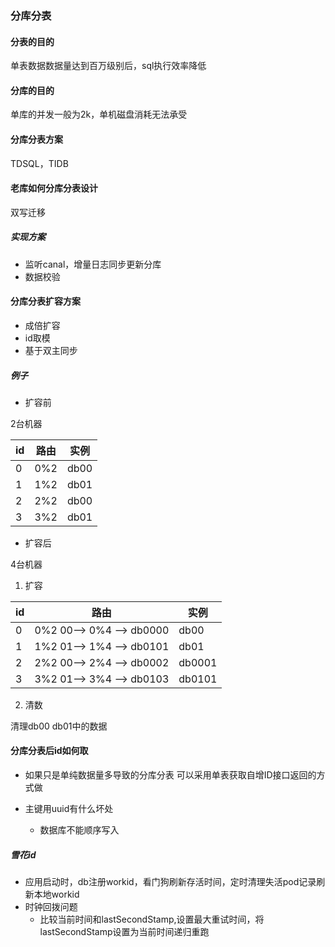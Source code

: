 ### 分库分表

#### 分表的目的

单表数据数据量达到百万级别后，sql执行效率降低

#### 分库的目的

单库的并发一般为2k，单机磁盘消耗无法承受


#### 分库分表方案


[//]: # (todo 了解一下)
TDSQL，TIDB 

#### 老库如何分库分表设计

双写迁移

##### 实现方案

* 监听canal，增量日志同步更新分库
* 数据校验


#### 分库分表扩容方案

* 成倍扩容
* id取模
* 基于双主同步

##### 例子

* 扩容前

2台机器


| id  | 路由  | 实例   |
|-----|-----|------|
| 0   | 0%2 | db00 |
| 1   | 1%2 | db01 |
| 2   | 2%2 | db00 |
| 3   | 3%2 | db01 |


* 扩容后

4台机器

1. 扩容


| id  | 路由                       | 实例     |
|-----|--------------------------|--------|
| 0   | 0%2 00--> 0%4 --> db0000 | db00   |
| 1   | 1%2 01--> 1%4 --> db0101 | db01   |
| 2   | 2%2 00--> 2%4 --> db0002 | db0001 |
| 3   | 3%2 01--> 3%4 --> db0103 | db0101 |


2. 清数

清理db00 db01中的数据

#### 分库分表后id如何取


* 如果只是单纯数据量多导致的分库分表 可以采用单表获取自增ID接口返回的方式做

* 主键用uuid有什么坏处
  * 数据库不能顺序写入


##### 雪花id

* 应用启动时，db注册workid，看门狗刷新存活时间，定时清理失活pod记录刷新本地workid
* 时钟回拨问题
  * 比较当前时间和lastSecondStamp,设置最大重试时间，将lastSecondStamp设置为当前时间递归重跑





